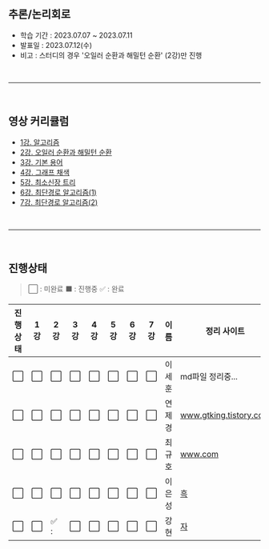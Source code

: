 ## **추론/논리회로**

- 학습 기간 : 2023.07.07 ~ 2023.07.11
- 발표일 : 2023.07.12(수)
- 비고 : 스터디의 경우 '오일러 순환과 해밀턴 순환' (2강)만 진행

<br>

---

<br>

## **영상 커리큘럼**

- [1강. 알고리즘](https://www.youtube.com/watch?v=_Q0V8pzeeTA)
- [2강. 오일러 순환과 해밀턴 순환](https://www.youtube.com/watch?v=ERR7LFuhZq0)
- [3강. 기본 용어](https://www.youtube.com/watch?v=NIqQG3d-d5w)
- [4강. 그래프 채색](https://www.youtube.com/watch?v=DsH0_R_OH_k)
- [5강. 최소신장 트리](https://www.youtube.com/watch?v=NG-GNfSaf9c)
- [6강. 최단경로 알고리즘(1)](https://www.youtube.com/watch?v=IbFHEOpSvAI)
- [7강. 최단경로 알고리즘(2)](https://www.youtube.com/watch?v=0_gvtEKTr1o)

<br>

---

<br>

## **진행상태**

> :white_large_square: : 미완료
> :black_large_square: : 진행중
> :white_check_mark: : 완료

| 진행상태             | 1강                  | 2강                  | 3강                  | 4강                  | 5강                  | 6강                  | 7강                  | 이름   | 정리 사이트                                                                                                                    |
| -------------------- | -------------------- | -------------------- | -------------------- | -------------------- | -------------------- | -------------------- | -------------------- | ------ | ---------------------------------------------------------------------------------------------------------------------------- |
| :white_large_square: | :white_large_square: | :white_large_square: | :white_large_square: | :white_large_square: | :white_large_square: | :white_large_square: | :white_large_square: | 이세훈 | md파일 정리중...                                                                                                               |
| :white_large_square: | :white_large_square: | :white_large_square: | :white_large_square: | :white_large_square: | :white_large_square: | :white_large_square: | :white_large_square: | 연제경 | www.gtking.tistory.com                                                                                                         | 아직 블로그 미완 |
| :white_large_square: | :white_large_square: | :white_large_square: | :white_large_square: | :white_large_square: | :white_large_square: | :white_large_square: | :white_large_square: | 최규호 | www.com                                                                                                                        |
| :white_large_square: | :white_large_square: | :white_large_square: | :white_large_square: | :white_large_square: | :white_large_square: | :white_large_square: | :white_large_square: | 이은성 | [흑](https://velog.io/@seong_li/%EC%9D%B4%EC%82%B0-%EC%88%98%ED%95%99-%EC%9D%B4%EC%82%B0%EC%88%98%ED%95%99-%EA%B8%B0%EC%B4%88) |
| :white_large_square: | :white_large_square: | :white_check_mark: : | :white_large_square: | :white_large_square: | :white_large_square: | :white_large_square: | :white_large_square: | 강현   | [자](https://hyunleo.tistory.com/category/CS/%EC%95%8C%EA%B3%A0%EB%A6%AC%EC%A6%98%26%EA%B7%B8%EB%9E%98%ED%94%84)                        |


